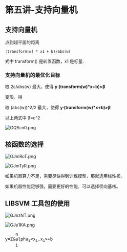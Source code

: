 # 第五讲-支持向量机
## 支持向量机
点到超平面的距离

`(transform(w) * x1 + b)/abs(w)`

式中 transform() 是转置函数，x1 是标量.

### 支持向量机的最优化目标

取 2&epsilon;/abs(w) 最大，使得 **y·(transform(w)\*x+b)>&beta;**

变形，得

取 (abs(w))^2/2 最大，使得 **y·(transform(w)\*x+b)>&beta;**

以上两式中 &beta;=&epsilon;^2

![GQScn0.png](https://s1.ax1x.com/2020/03/31/GQScn0.png)

## 核函数的选择
![GJmRoT.png](https://s1.ax1x.com/2020/04/02/GJmRoT.png)

![GJmTyR.png](https://s1.ax1x.com/2020/04/02/GJmTyR.png)

如果机器算力不足，需要尽快得到训练模型，那就选用线性核。

如果机器性能足够强，需要更好的性能，可以选择径向基核。

## LIBSVM 工具包的使用
![GJnzNT.png](https://s1.ax1x.com/2020/04/02/GJnzNT.png)

![GJu1KA.png](https://s1.ax1x.com/2020/04/02/GJu1KA.png)

<pre>
    n
y=&Sigma;&alpha<sub>i</sub>&lt;x<sub>i</sub>,x<sub>i</sub>&gt;+b
    i
</pre>
